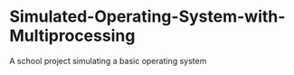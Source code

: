 # Simulated-Operating-System-with-Multiprocessing
A school project simulating a basic operating system
